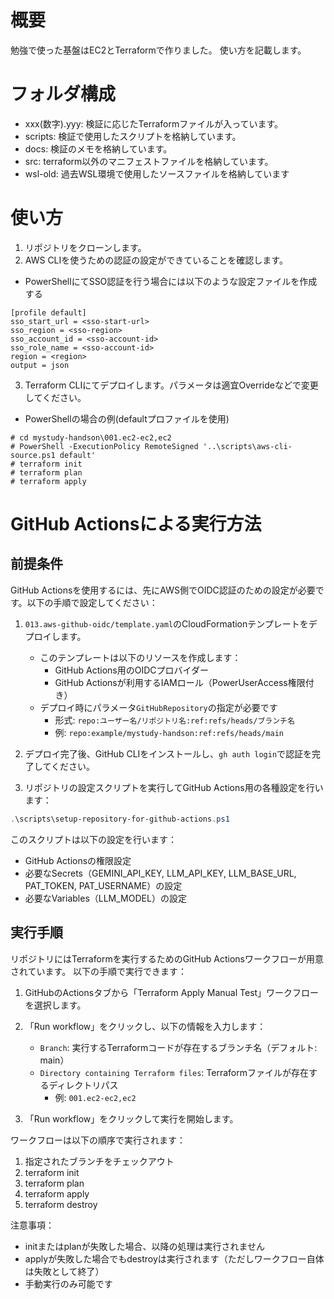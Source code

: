 # 概要

勉強で使った基盤はEC2とTerraformで作りました。
使い方を記載します。

# フォルダ構成

* xxx(数字).yyy: 検証に応じたTerraformファイルが入っています。
* scripts: 検証で使用したスクリプトを格納しています。
* docs: 検証のメモを格納しています。
* src: terraform以外のマニフェストファイルを格納しています。
* wsl-old: 過去WSL環境で使用したソースファイルを格納しています

# 使い方

1. リポジトリをクローンします。
2. AWS CLIを使うための認証の設定ができていることを確認します。

* PowerShellにてSSO認証を行う場合には以下のような設定ファイルを作成する

```conf:C:\Users\user\.aws\config
[profile default]
sso_start_url = <sso-start-url>
sso_region = <sso-region>
sso_account_id = <sso-account-id>
sso_role_name = <sso-account-id>
region = <region>
output = json
```

3. Terraform CLIにてデプロイします。パラメータは適宜Overrideなどで変更してください。

* PowerShellの場合の例(defaultプロファイルを使用)

```
# cd mystudy-handson\001.ec2-ec2,ec2
# PowerShell -ExecutionPolicy RemoteSigned '..\scripts\aws-cli-source.ps1 default'
# terraform init
# terraform plan
# terraform apply
```

# GitHub Actionsによる実行方法

## 前提条件

GitHub Actionsを使用するには、先にAWS側でOIDC認証のための設定が必要です。以下の手順で設定してください：

1. `013.aws-github-oidc/template.yaml`のCloudFormationテンプレートをデプロイします。
   * このテンプレートは以下のリソースを作成します：
     - GitHub Actions用のOIDCプロバイダー
     - GitHub Actionsが利用するIAMロール（PowerUserAccess権限付き）
   * デプロイ時にパラメータ`GitHubRepository`の指定が必要です
     - 形式: `repo:ユーザー名/リポジトリ名:ref:refs/heads/ブランチ名`
     - 例: `repo:example/mystudy-handson:ref:refs/heads/main`

2. デプロイ完了後、GitHub CLIをインストールし、`gh auth login`で認証を完了してください。

3. リポジトリの設定スクリプトを実行してGitHub Actions用の各種設定を行います：
```powershell
.\scripts\setup-repository-for-github-actions.ps1
```
このスクリプトは以下の設定を行います：
* GitHub Actionsの権限設定
* 必要なSecrets（GEMINI_API_KEY, LLM_API_KEY, LLM_BASE_URL, PAT_TOKEN, PAT_USERNAME）の設定
* 必要なVariables（LLM_MODEL）の設定

## 実行手順

リポジトリにはTerraformを実行するためのGitHub Actionsワークフローが用意されています。
以下の手順で実行できます：

1. GitHubのActionsタブから「Terraform Apply Manual Test」ワークフローを選択します。

2. 「Run workflow」をクリックし、以下の情報を入力します：
   * `Branch`: 実行するTerraformコードが存在するブランチ名（デフォルト: main）
   * `Directory containing Terraform files`: Terraformファイルが存在するディレクトリパス
     * 例: `001.ec2-ec2,ec2`

3. 「Run workflow」をクリックして実行を開始します。

ワークフローは以下の順序で実行されます：
1. 指定されたブランチをチェックアウト
2. terraform init
3. terraform plan
4. terraform apply
5. terraform destroy

注意事項：
* initまたはplanが失敗した場合、以降の処理は実行されません
* applyが失敗した場合でもdestroyは実行されます（ただしワークフロー自体は失敗として終了）
* 手動実行のみ可能です
